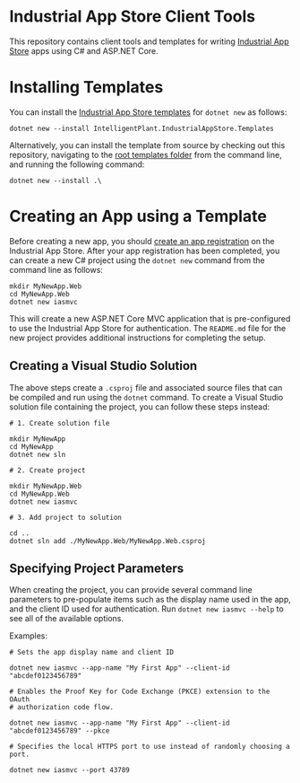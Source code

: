 # Industrial App Store Client Tools

This repository contains client tools and templates for writing [Industrial App Store](https://appstore.intelligentplant.com) apps using C# and ASP.NET Core.


# Installing Templates

You can install the [Industrial App Store templates](https://www.nuget.org/packages/IntelligentPlant.IndustrialAppStore.Templates) for `dotnet new` as follows:

```
dotnet new --install IntelligentPlant.IndustrialAppStore.Templates
```

Alternatively, you can install the template from source by checking out this repository, navigating to the [root templates folder](/src/IntelligentPlant.IndustrialAppStore.Templates) from the command line, and running the following command:

```
dotnet new --install .\
```

# Creating an App using a Template

Before creating a new app, you should [create an app registration](https://appstore.intelligentplant.com/Developer/AddApplication) on the Industrial App Store. After your app registration has been completed, you can create a new C# project using the `dotnet new` command from the command line as follows:

```
mkdir MyNewApp.Web
cd MyNewApp.Web
dotnet new iasmvc
```

This will create a new ASP.NET Core MVC application that is pre-configured to use the Industrial App Store for authentication. The `README.md` file for the new project provides additional instructions for completing the setup.


## Creating a Visual Studio Solution

The above steps create a `.csproj` file and associated source files that can be compiled and run using the `dotnet` command. To create a Visual Studio solution file containing the project, you can follow these steps instead:

```
# 1. Create solution file

mkdir MyNewApp
cd MyNewApp
dotnet new sln

# 2. Create project

mkdir MyNewApp.Web
cd MyNewApp.Web
dotnet new iasmvc

# 3. Add project to solution

cd ..
dotnet sln add ./MyNewApp.Web/MyNewApp.Web.csproj
```

## Specifying Project Parameters

When creating the project, you can provide several command line parameters to pre-populate items such as the display name used in the app, and the client ID used for authentication. Run `dotnet new iasmvc --help` to see all of the available options. 

Examples:

```
# Sets the app display name and client ID

dotnet new iasmvc --app-name "My First App" --client-id "abcdef0123456789"
```

```
# Enables the Proof Key for Code Exchange (PKCE) extension to the OAuth 
# authorization code flow.

dotnet new iasmvc --app-name "My First App" --client-id "abcdef0123456789" --pkce
```

```
# Specifies the local HTTPS port to use instead of randomly choosing a port.

dotnet new iasmvc --port 43789
```
